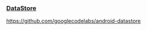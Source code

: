 ### [DataStore](https://developer.android.com/topic/libraries/architecture/datastore)

https://github.com/googlecodelabs/android-datastore